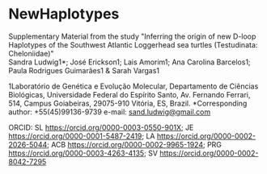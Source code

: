 # NewHaplotypes

Supplementary Material from the study "Inferring the origin of new D-loop Haplotypes of the Southwest Atlantic Loggerhead sea turtles (Testudinata: Cheloniidae)"  
Sandra Ludwig1*; José Erickson1; Lais Amorim1; Ana Carolina Barcelos1; Paula Rodrigues Guimarães1 & Sarah Vargas1

1Laboratório de Genética e Evolução Molecular, Departamento de Ciências Biológicas, Universidade Federal do Espírito Santo, Av. Fernando Ferrari, 514, Campus Goiabeiras, 29075-910 Vitória, ES, Brazil. *Corresponding author: +55(45)99136-9739 e-mail: sand.ludwig@gmail.com

ORCID: SL https://orcid.org/0000-0003-0550-901X; JE https://orcid.org/0000-0001-5487-2419; LA https://orcid.org/0000-0002-2026-5044; ACB https://orcid.org/0000-0002-9965-1924; PRG https://orcid.org/0000-0003-4263-4135; SV https://orcid.org/0000-0002-8042-7295
